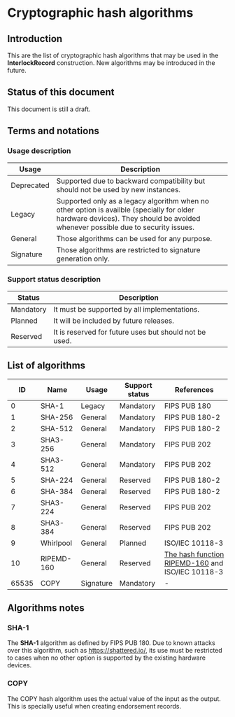 # Cryptographic hash algorithms

## Introduction

This are the list of cryptographic hash algorithms that may be
used in the **InterlockRecord** construction. New algorithms
may be introduced in the future.

## Status of this document

This document is still a draft.

## Terms and notations

### Usage description

Usage | Description
----- | -----------
Deprecated | Supported due to backward compatibility but should not be used by new instances.
Legacy | Supported only as a legacy algorithm when no other option is availble (specially for older hardware devices). They should be avoided whenever possible due to security issues.
General | Those algorithms can be used for any purpose.
Signature | Those algorithms are restricted to signature generation only.

### Support status description

Status | Description
------ | -----------
Mandatory | It must be supported by all implementations.
Planned | It will be included by future releases.
Reserved | It is reserved for future uses but should not be used.

## List of algorithms

ID | Name | Usage | Support status | References
-- | ---- | ----- | -------------- | ----------
0 | SHA-1 | Legacy | Mandatory | FIPS PUB 180
1 | SHA-256 | General | Mandatory | FIPS PUB 180-2 
2 | SHA-512 | General | Mandatory | FIPS PUB 180-2 
3 | SHA3-256 | General | Mandatory | FIPS PUB 202
4 | SHA3-512 | General | Mandatory | FIPS PUB 202
5 | SHA-224 | General | Reserved | FIPS PUB 180-2 
6 | SHA-384 | General | Reserved | FIPS PUB 180-2
7 | SHA3-224 | General | Reserved | FIPS PUB 202
8 | SHA3-384 | General | Reserved | FIPS PUB 202
9 | Whirlpool | General | Planned | ISO/IEC 10118-3
10 | RIPEMD-160 | General | Reserved | [The hash function RIPEMD-160](https://homes.esat.kuleuven.be/~bosselae/ripemd160.html) and ISO/IEC 10118-3
65535 | COPY | Signature | Mandatory | -

## Algorithms notes

### SHA-1

The **SHA-1** algorithm as defined by FIPS PUB 180. Due to known attacks over this algorithm, such as https://shattered.io/, its use must be restricted to cases when no other option is supported by the existing hardware devices.

### COPY

The COPY hash algorithm uses the actual value of the input as
the output. This is specially useful when creating endorsement
records.
